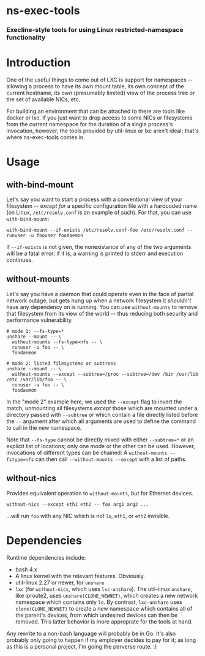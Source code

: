 ns-exec-tools
=============

### Execline-style tools for using Linux restricted-namespace functionality

# Introduction

One of the useful things to come out of LXC is support for namespaces -- allowing a process to have its own mount table, its own concept of the current hostname, its own (presumably limited) view of the process tree or the set of available NICs, etc.

For building an environment that can be attached to there are tools like docker or lxc. If you just want to drop access to some NICs or filesystems from the current namespace for the duration of a single process's invocation, however, the tools provided by util-linux or lxc aren't ideal; that's where ns-exec-tools comes in.

# Usage

## with-bind-mount

Let's say you want to start a process with a conventional view of your filesystem -- *except for* a specific configuration file with a hardcoded name (on Linux, `/etc/resolv.conf` is an example of such). For that, you can use `with-bind-mount`:

    with-bind-mount --if-exists /etc/resolv.conf-foo /etc/resolv.conf -- runuser -u foouser foodaemon

If `--if-exists` is not given, the nonexistance of any of the two arguments will be a fatal error; if it is, a warning is printed to stderr and execution continues.

## without-mounts

Let's say you have a daemon that could operate even in the face of partial network outage, but gets hung up when a network filesystem it *shouldn't* have any dependency on is running. You can use `without-mounts` to remove that filesystem from its view of the world -- thus reducing both security and performance vulnerability.

    # mode 1: --fs-type=*
    unshare --mount -- \
      without-mounts --fs-type=nfs -- \
      runuser -u foo -- \
      foodaemon

    # mode 2: listed filesystems or subtrees
    unshare --mount -- \
      without-mounts --except --subtree=/proc --subtree=/dev /bin /usr/lib /etc /var/lib/foo -- \
      runuser -u foo -- \
      foodaemon

In the "mode 2" example here, we used the `--except` flag to invert the match, unmounting all filesystems *except* those which are mounted under a directory passed with `--subtree` or which contain a file directly listed before the `--` argument after which all arguments are used to define the command to call in the new namespace.

Note that `--fs-type` cannot be directly mixed with either `--subtree=*` or an explicit list of locations; only one mode or the other can be used. However, invocations of different types can be chained: A `without-mounts --fstype=nfs` can then call `--without-mounts --except` with a list of paths.

## without-nics

Provides equivalent operation to `without-mounts`, but for Ethernet devices.

    without-nics --except eth1 eth2 -- foo arg1 arg2 ...

...will run `foo` with any NIC which is not `lo`, `eth1`, or `eth2` invisible.

# Dependencies

Runtime dependencies include:

- bash 4.x
- A linux kernel with the relevant features. Obviously.
- util-linux 2.27 or newer, for `unshare`
- `lxc` (for `without-nics`, which uses `lxc-unshare`).
  The util-linux `unshare`, like iproute2, uses `unshare(CLONE_NEWNET)`, which creates a new network namespace which contains only `lo`. By contrast, `lxc-unshare` uses `clone(CLONE_NEWNET)` to create a new namespace which contains all of the parent's devices, from which undesired devices can then be removed. This latter behavior is more approprate for the tools at hand.

Any rewrite to a non-bash language will probably be in Go. It's also probably only going to happen if my employer decides to pay for it; as long as this is a personal project, I'm going the perverse route. :)
